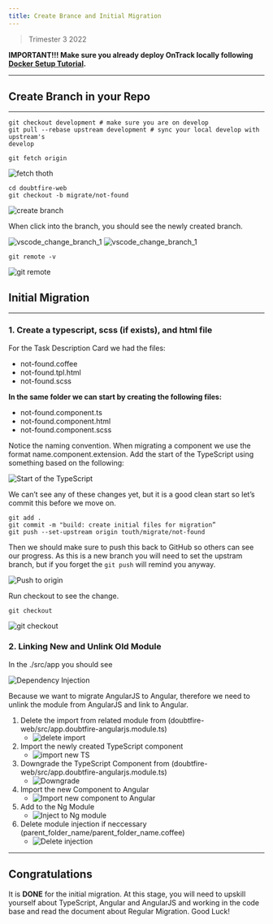 ```yaml
---
title: Create Brance and Initial Migration
---
```


> Trimester 3 2022

**IMPORTANT!!! Make sure you already deploy OnTrack locally following
[Docker Setup Tutorial](/products/ontrack/documentation/front-end-migration/deploy-ontrack/docker-setup-tutorial).**

---

## Create Branch in your Repo

---

```console
git checkout development # make sure you are on develop
git pull --rebase upstream development # sync your local develop with upstream's
develop
```

```console
git fetch origin
```

![fetch thoth](/fetch_thoth.png)

```console
cd doubtfire-web
git checkout -b migrate/not-found
```

![create branch](/create_branch.png)

When click into the branch, you should see the newly created branch.

![vscode_change_branch_1](/vscode_change_branch_1.png)
![vscode_change_branch_1](/vscode_change_branch_2.png)

```console
git remote -v
```

![git remote](/git_remote.png)

## Initial Migration

---

### **1. Create a typescript, scss (if exists), and html file**

For the Task Description Card we had the files:

- not-found.coffee
- not-found.tpl.html
- not-found.scss

**In the same folder we can start by creating the following files:**

- not-found.component.ts
- not-found.component.html
- not-found.component.scss

Notice the naming convention. When migrating a component we use the format name.component.extension.
Add the start of the TypeScript using something based on the following:

![Start of the TypeScript](/start_typescript.png)

We can’t see any of these changes yet, but it is a good clean start so let’s commit this before we
move on.

```console
git add .
git commit -m "build: create initial files for migration”
git push --set-upstream origin touth/migrate/not-found
```

Then we should make sure to push this back to GitHub so others can see our progress. As this is a
new branch you will need to set the upstram branch, but if you forget the `git push` will remind you
anyway.

![Push to origin](/push_to_origin.png)

Run checkout to see the change.

```console
git checkout
```

![git checkout](/git_checkout.png)

### **2. Linking New and Unlink Old Module**

In the ./src/app you should see

![Dependency Injection](/Dependency_Injection.png)

Because we want to migrate AngularJS to Angular, therefore we need to unlink the module from
AngularJS and link to Angular.

1. Delete the import from related module from (doubtfire-web/src/app.doubtfire-angularjs.module.ts)
   - ![delete import](/delete_import.png)
2. Import the newly created TypeScript component
   - ![import new TS](/Import_TS_component.png)
3. Downgrade the TypeScript Component from (doubtfire-web/src/app.doubtfire-angularjs.module.ts)
   - ![Downgrade](/downgrade.png)
4. Import the new Component to Angular
   - ![Import new component to Angular](/import_to_angular.png)
5. Add to the Ng Module
   - ![Inject to Ng module](/import_to_ng_module.png)
6. Delete module injection if neccessary (parent_folder_name/parent_folder_name.coffee)
   - ![Delete injection](/delete_injection.png)

---

## **Congratulations**

It is **DONE** for the initial migration. At this stage, you will need to upskill yourself about
TypeScript, Angular and AngularJS and working in the code base and read the document about Regular
Migration. Good Luck!
